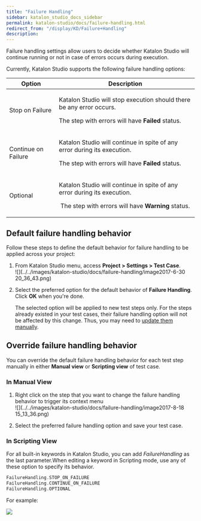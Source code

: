 ```yaml
---
title: "Failure Handling" 
sidebar: katalon_studio_docs_sidebar
permalink: katalon-studio/docs/failure-handling.html 
redirect_from: "/display/KD/Failure+Handling" 
description: 
---
```

Failure handling settings allow users to decide whether Katalon Studio will continue running or not in case of errors occurs during execution.

Currently, Katalon Studio supports the following failure handling options:

<table><thead><tr><th>Option</th><th>Description</th></tr></thead><tbody><tr><td><p>Stop on Failure</p></td><td><p>Katalon Studio will stop execution should there be any error occurs.</p><p>The step with errors will have <strong>Failed</strong> status.</p></td></tr><tr><td><p>Continue on Failure</p></td><td><p>Katalon Studio will continue in spite of any error during its execution.</p><p><span>The step with errors will have <strong>Failed</strong> status</span>.</p></td></tr><tr><td><p>Optional</p></td><td><p><span><span>Katalon Studio will continue in spite of any error during its execution.</span></span></p><p><span><span>&nbsp;</span><span>The step with errors will have </span></span><strong>Warning</strong> status.</p></td></tr></tbody></table>

Default failure handling behavior
---------------------------------

Follow these steps to define the default behavior for failure handling to be applied across your project:

1.  From Katalon Studio menu, access **Project > Settings > Test Case**.   
    ![](../../images/katalon-studio/docs/failure-handling/image2017-6-30 20_36_43.png)  
      
    
2.  Select the preferred option for the default behavior of **Failure Handling**. Click **OK** when you're done.
    
    The selected option will be applied to new test steps only. For the steps already existed in your test cases, their failure handling option will not be affected by this change. Thus, you may need to [update them manually](https://docs.katalon.com/display/KD/Failure+handling#Failurehandling-Overridefailurehandlingbehavior).
    

Override failure handling behavior
----------------------------------

You can override the default failure handling behavior for each test step manually in either **Manual view** or **Scripting view** of test case. 

### In Manual View

1.  Right click on the step that you want to change the failure handling behavior to trigger its context menu  
    ![](../../images/katalon-studio/docs/failure-handling/image2017-8-18 15_13_36.png)  
      
    
2.  Select the preferred failure handling option and save your test case.  

### In Scripting View

For all built-in keywords in Katalon Studio, you can add _FailureHandling_ as the last parameter.When editing a keyword in Scripting mode, use any of these option to specify its behavior.

```groovy
FailureHandling.STOP_ON_FAILURE
FailureHandling.CONTINUE_ON_FAILURE
FailureHandling.OPTIONAL
```

For example:

![](../../images/katalon-studio/docs/failure-handling/23.png)